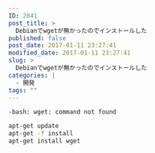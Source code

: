 ```yaml
---
ID: 2841
post_title: >
  Debianでwgetが無かったのでインストールした
published: false
post_date: 2017-01-11 23:27:41
modified_date: 2017-01-11 23:27:41
slug: >
  Debianでwgetが無かったのでインストールした
categories: |
  - 開発
tags: ""
---
```

<!--more-->


```
-bash: wget: command not found
```

```bash
apt-get update
apt-get -f install
apt-get install wget
```